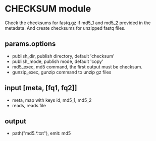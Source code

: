 # CHECKSUM module

Check the checksums for fastq.gz if md5_1 and md5_2 provided in the metadata.
And create checksums for unzipped fastq files.

## params.options

- publish_dir, publish directory, default 'checksum'
- publish_mode, publish mode, default 'copy'
- md5_exec, md5 command, the first output must be checksum.
- gunzip_exec, gunzip command to unzip gz files

## input [meta, [fq1, fq2]]

- meta, map with keys id, md5_1, md5_2
- reads, reads file

## output

- path("md5.*.txt"), emit: md5
